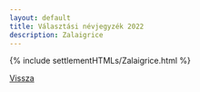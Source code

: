 ```yaml
---
layout: default
title: Választási névjegyzék 2022
description: Zalaigrice
---
```


{% include settlementHTMLs/Zalaigrice.html %}

[Vissza](../)